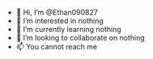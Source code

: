 - 👋 Hi, I’m @Ethan090827
- 👀 I’m interested in nothing
- 🌱 I’m currently learning nothing
- 💞️ I’m looking to collaborate on nothing
- 📫 You cannot reach me

<!---
Ethan090827/Ethan090827 is a ✨ special ✨ repository because its `README.md` (this file) appears on your GitHub profile.
You can click the Preview link to take a look at your changes.
--->
